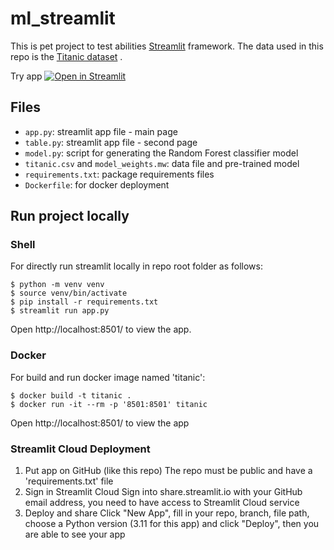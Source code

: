 # ml_streamlit

This is pet project to test abilities [Streamlit](https://www.streamlit.io/) framework. The data used in this repo is the [Titanic dataset](https://www.kaggle.com/c/titanic) .

Try app [![Open in Streamlit][share_badge]][share_link]

## Files

- `app.py`: streamlit app file - main page
- `table.py`: streamlit app file - second page
- `model.py`: script for generating the Random Forest classifier model
- `titanic.csv` and `model_weights.mw`: data file and pre-trained model
- `requirements.txt`: package requirements files
- `Dockerfile`: for docker deployment

## Run project locally

### Shell

For directly run streamlit locally in repo root folder as follows:

```shell
$ python -m venv venv
$ source venv/bin/activate
$ pip install -r requirements.txt
$ streamlit run app.py
```
Open http://localhost:8501/ to view the app.

### Docker

For build and run docker image named 'titanic':
```
$ docker build -t titanic .
$ docker run -it --rm -p '8501:8501' titanic
```
Open http://localhost:8501/ to view the app

### Streamlit Cloud Deployment

1. Put app on GitHub (like this repo)
The repo must be public and have a 'requirements.txt' file
2. Sign in Streamlit Cloud
Sign into share.streamlit.io with your GitHub email address, you need to have access to Streamlit Cloud service
3. Deploy and share
Click "New App", fill in your repo, branch, file path, choose a Python version (3.11 for this app) and click "Deploy", then you  are able to see your app

[share_badge]: https://static.streamlit.io/badges/streamlit_badge_black_white.svg
[share_link]: https://titanic1prediction.streamlit.app/
